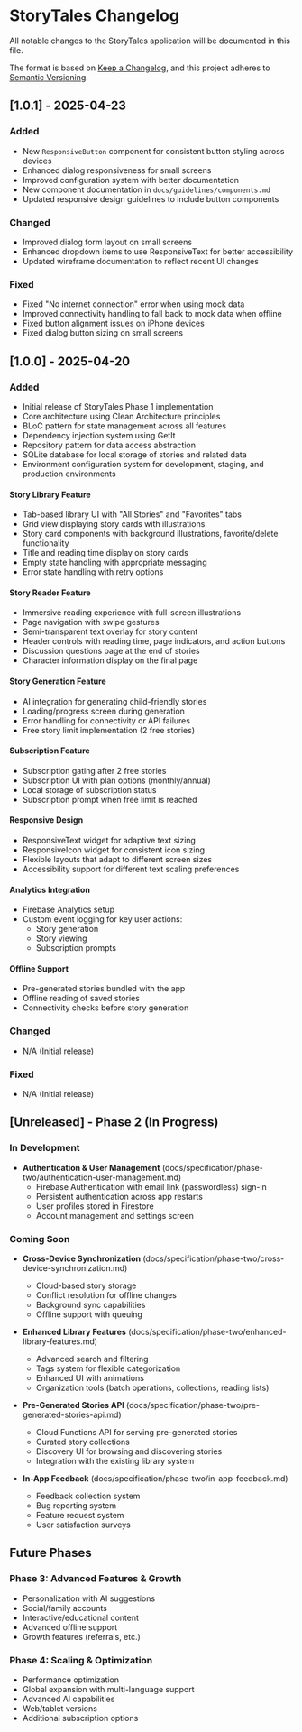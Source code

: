 # StoryTales Changelog

All notable changes to the StoryTales application will be documented in this file.

The format is based on [Keep a Changelog](https://keepachangelog.com/en/1.0.0/),
and this project adheres to [Semantic Versioning](https://semver.org/spec/v2.0.0.html).

## [1.0.1] - 2025-04-23

### Added
- New `ResponsiveButton` component for consistent button styling across devices
- Enhanced dialog responsiveness for small screens
- Improved configuration system with better documentation
- New component documentation in `docs/guidelines/components.md`
- Updated responsive design guidelines to include button components

### Changed
- Improved dialog form layout on small screens
- Enhanced dropdown items to use ResponsiveText for better accessibility
- Updated wireframe documentation to reflect recent UI changes

### Fixed
- Fixed "No internet connection" error when using mock data
- Improved connectivity handling to fall back to mock data when offline
- Fixed button alignment issues on iPhone devices
- Fixed dialog button sizing on small screens

## [1.0.0] - 2025-04-20

### Added
- Initial release of StoryTales Phase 1 implementation
- Core architecture using Clean Architecture principles
- BLoC pattern for state management across all features
- Dependency injection system using GetIt
- Repository pattern for data access abstraction
- SQLite database for local storage of stories and related data
- Environment configuration system for development, staging, and production environments

#### Story Library Feature
- Tab-based library UI with "All Stories" and "Favorites" tabs
- Grid view displaying story cards with illustrations
- Story card components with background illustrations, favorite/delete functionality
- Title and reading time display on story cards
- Empty state handling with appropriate messaging
- Error state handling with retry options

#### Story Reader Feature
- Immersive reading experience with full-screen illustrations
- Page navigation with swipe gestures
- Semi-transparent text overlay for story content
- Header controls with reading time, page indicators, and action buttons
- Discussion questions page at the end of stories
- Character information display on the final page

#### Story Generation Feature
- AI integration for generating child-friendly stories
- Loading/progress screen during generation
- Error handling for connectivity or API failures
- Free story limit implementation (2 free stories)

#### Subscription Feature
- Subscription gating after 2 free stories
- Subscription UI with plan options (monthly/annual)
- Local storage of subscription status
- Subscription prompt when free limit is reached

#### Responsive Design
- ResponsiveText widget for adaptive text sizing
- ResponsiveIcon widget for consistent icon sizing
- Flexible layouts that adapt to different screen sizes
- Accessibility support for different text scaling preferences

#### Analytics Integration
- Firebase Analytics setup
- Custom event logging for key user actions:
  - Story generation
  - Story viewing
  - Subscription prompts

#### Offline Support
- Pre-generated stories bundled with the app
- Offline reading of saved stories
- Connectivity checks before story generation

### Changed
- N/A (Initial release)

### Fixed
- N/A (Initial release)

## [Unreleased] - Phase 2 (In Progress)

### In Development
- **Authentication & User Management** (docs/specification/phase-two/authentication-user-management.md)
  - Firebase Authentication with email link (passwordless) sign-in
  - Persistent authentication across app restarts
  - User profiles stored in Firestore
  - Account management and settings screen

### Coming Soon
- **Cross-Device Synchronization** (docs/specification/phase-two/cross-device-synchronization.md)
  - Cloud-based story storage
  - Conflict resolution for offline changes
  - Background sync capabilities
  - Offline support with queuing

- **Enhanced Library Features** (docs/specification/phase-two/enhanced-library-features.md)
  - Advanced search and filtering
  - Tags system for flexible categorization
  - Enhanced UI with animations
  - Organization tools (batch operations, collections, reading lists)

- **Pre-Generated Stories API** (docs/specification/phase-two/pre-generated-stories-api.md)
  - Cloud Functions API for serving pre-generated stories
  - Curated story collections
  - Discovery UI for browsing and discovering stories
  - Integration with the existing library system

- **In-App Feedback** (docs/specification/phase-two/in-app-feedback.md)
  - Feedback collection system
  - Bug reporting system
  - Feature request system
  - User satisfaction surveys

## Future Phases

### Phase 3: Advanced Features & Growth
- Personalization with AI suggestions
- Social/family accounts
- Interactive/educational content
- Advanced offline support
- Growth features (referrals, etc.)

### Phase 4: Scaling & Optimization
- Performance optimization
- Global expansion with multi-language support
- Advanced AI capabilities
- Web/tablet versions
- Additional subscription options
